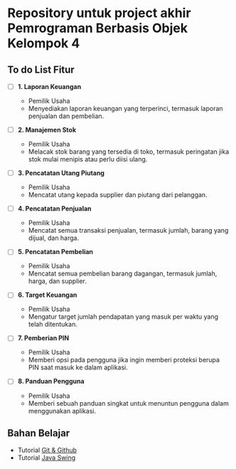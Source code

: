 # Repository untuk project akhir Pemrograman Berbasis Objek Kelompok 4

## To do List Fitur

- [ ] **1. Laporan Keuangan**
  - Pemilik Usaha
  - Menyediakan laporan keuangan yang terperinci, termasuk laporan penjualan dan pembelian.

- [ ] **2. Manajemen Stok**
  - Pemilik Usaha
  - Melacak stok barang yang tersedia di toko, termasuk peringatan jika stok mulai menipis atau perlu diisi ulang.

- [ ] **3. Pencatatan Utang Piutang**
  - Pemilik Usaha 
  - Mencatat utang kepada supplier dan piutang dari pelanggan.

- [ ] **4. Pencatatan Penjualan**
  - Pemilik Usaha
  - Mencatat semua transaksi penjualan, termasuk jumlah, barang yang dijual, dan harga.

- [ ] **5. Pencatatan Pembelian** 
  - Pemilik Usaha
  - Mencatat semua pembelian barang dagangan, termasuk jumlah, harga, dan supplier.

- [ ] **6. Target Keuangan**
  - Pemilik Usaha
  - Mengatur target jumlah pendapatan yang masuk per waktu yang telah ditentukan.

- [ ] **7. Pemberian PIN**
  - Pemilik Usaha
  - Memberi opsi pada pengguna jika ingin memberi proteksi berupa PIN saat masuk ke dalam aplikasi.

- [ ] **8. Panduan Pengguna** 
  - Pemilik Usaha
  - Memberi sebuah panduan singkat untuk menuntun pengguna dalam menggunakan aplikasi.

## Bahan Belajar

  - Tutorial [Git & Github](https://www.youtube.com/watch?v=lTMZxWMjXQU&list=PLFIM0718LjIVknj6sgsSceMqlq242-jNf&index=1)
  - Tutorial [Java Swing](https://www.youtube.com/watch?v=Kmgo00avvEw)
